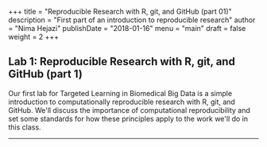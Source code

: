 +++
title = "Reproducible Research with R, git, and GitHub (part 01)"
description = "First part of an introduction to reproducible research"
author = "Nima Hejazi"
publishDate = "2018-01-16"
menu = "main"
draft = false
weight = 2
+++

## Lab 1: Reproducible Research with R, git, and GitHub (part 1)

Our first lab for Targeted Learning in Biomedical Big Data is a simple
introduction to computationally reproducible research with R, git, and GitHub.
We'll discuss the importance of computational reproducibility and set some
standards for how these principles apply to the work we'll do in this class.

---
